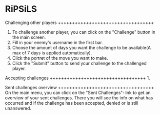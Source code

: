 RiPSiLS
=======



Challenging other players
++++++++++++++++++++++++++++++++++
1. To challenge another player, you can click on the "Challenge" button in the main screen.
2. Fill in your enemy's username in the first bar.
3. Choose the amount of days you want the challenge to be available(A max of 7 days is applied automatically).
4. Click the portret of the move you want to make.
5. Click the "Submit" button to send your challenge to the challenged player.



Accepting challenges
++++++++++++++++++++++++++++++++++
1.




Sent challenges overview
++++++++++++++++++++++++++++++++++
On the main menu, you can click on the "Sent Challenges"-link to get an overview of your sent challenges.
There you will see the info on what has occurred and if the challenge has been accepted, denied or is still unanswered.